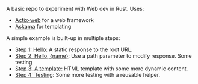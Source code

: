A basic repo to experiment with Web dev in Rust. Uses:

- [Actix-web](https://actix.rs/) for a web framework
- [Askama](https://docs.rs/askama/0.10.5/askama/) for templating

A simple example is built-up in multiple steps:

- [Step 1: Hello](src/bin/01_hello.rs): A static response to the root URL.
- [Step 2: Hello, {name}](src/bin/02_name.rs): Use a path parameter to modify response. Some testing
- [Step 3: A template](src/bin/03_html.rs): HTML template with some more dynamic content.
- [Step 4: Testing](src/bin/04_testing.rs): Some more testing with a reusable helper.
